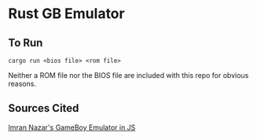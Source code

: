 # Rust GB Emulator #

## To Run ##

`cargo run <bios file> <rom file>`

Neither a ROM file nor the BIOS file are included with this repo for obvious reasons.

## Sources Cited ##

[Imran Nazar's GameBoy Emulator in JS](http://imrannazar.com/GameBoy-Emulation-in-JavaScript:-The-CPU)
